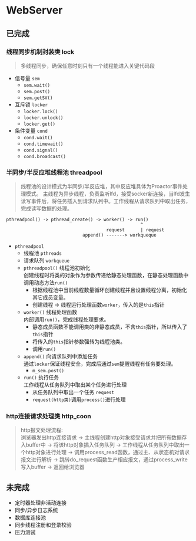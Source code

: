 # WebServer

## 已完成
### 线程同步机制封装类 lock     
> 多线程同步，确保任意时刻只有一个线程能进入关键代码段
* 信号量 `sem`
    * `sem.wait()`
    * `sem.post()`
    * `sem.getSV()`
* 互斥锁 `locker`
    * `locker.lock()`
    * `locker.unlock()`
    * `locker.get()`
* 条件变量 `cond`
    * `cond.wait()`
    * `cond.timewait()`
    * `cond.signal()`
    * `cond.broadcast()`

### 半同步/半反应堆线程池 threadpool
> 线程池的设计模式为半同步/半反应堆，其中反应堆具体为Proactor事件处理模式。
> 主线程为异步线程，负责监听lfd，接受socker新连接，当lfd发生读写事件后，将任务插入到请求队列中。工作线程从请求队列中取出任务，完成读写数据的处理。

```shell
pthreadpool() -> pthread_create() -> worker() -> run()
                                                   ^
                                      request      | request
                             append() -------> workqueque
```

* `pthreadpool`
    * 线程池 `pthreads`
    * 请求队列 `workqueue`
    * `pthreadpool()` 线程池初始化      
        创建线程时将类的对象作为参数传递给静态处理函数，在静态处理函数中调用动态方法`run()`
        * 根据线程池中当前线程数量循环创建线程并且设置线程分离，初始化其它成员变量。
        * 创建线程 -> 线程运行处理函数`worker`，传入的是`this`指针
    * `worker()` 线程处理函数    
        内部调用`run()`，完成线程处理要求。
        * 静态成员函数不能调用类的非静态成员，不含`this`指针，所以传入了`this`指针
        * 将传入的`this`指针参数强转为线程池类。
        * 调用`run()`
    * `append()` 向请求队列中添加任务  
        通过`locker`保证线程安全，完成后通过`sem`提醒线程有任务要处理。
        * `m_sem.post()`
    * `run()` 执行任务      
        工作线程从任务队列中取出某个任务进行处理
        * 从任务队列中取出一个任务 `request`
        * `request(http类)`调用`process()`进行处理

### http连接请求处理类 http_coon
> http报文处理流程:    
    浏览器发出http连接请求 -> 主线程创建http对象接受请求并把所有数据存入buffer中 -> 将该http对象插入任务队列 -> 工作线程从任务队列中取出一个http对象进行处理 -> 调用process_read函数，通过主、从状态机对请求报文进行解析 -> 跳转do_request函数生产相应报文，通过process_write写入buffer -> 返回给浏览器


## 未完成
* 定时器处理非活动连接
* 同步/异步日志系统
* 数据库连接池
* 同步线程注册和登录校验
* 压力测试